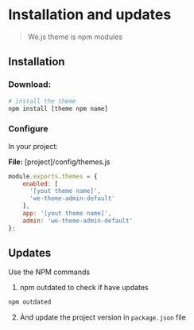# Installation and updates

> We.js theme is npm modules

## Installation

### Download:
```sh
# install the theme
npm install [theme npm name]
```

### Configure

In your project:

**File:** [project]/config/themes.js
```js 
module.exports.themes = {
    enabled: [
      '[yout theme name]',
      'we-theme-admin-default'
    ],
    app: '[yout theme name]',
    admin: 'we-theme-admin-default'
};
```

## Updates

Use the NPM commands

1. npm outdated to check if have updates
```sh
npm outdated
```
2. Ànd update the project version in `package.json` file